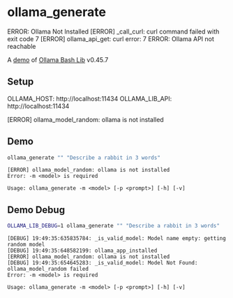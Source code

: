 # ollama_generate
ERROR: Ollama Not Installed
[ERROR] _call_curl: curl command failed with exit code 7
[ERROR] ollama_api_get: curl error: 7
ERROR: Ollama API not reachable

A [demo](../README.md#demos) of [Ollama Bash Lib](https://github.com/attogram/ollama-bash-lib) v0.45.7

## Setup

OLLAMA_HOST: http://localhost:11434
OLLAMA_LIB_API: http://localhost:11434

[ERROR] ollama_model_random: ollama is not installed

## Demo

```bash
ollama_generate "" "Describe a rabbit in 3 words"
```
```
[ERROR] ollama_model_random: ollama is not installed
Error: -m <model> is required

Usage: ollama_generate -m <model> [-p <prompt>] [-h] [-v]
```

## Demo Debug

```bash
OLLAMA_LIB_DEBUG=1 ollama_generate "" "Describe a rabbit in 3 words"
```
```
[DEBUG] 19:49:35:635835784: _is_valid_model: Model name empty: getting random model
[DEBUG] 19:49:35:648582199: ollama_app_installed
[ERROR] ollama_model_random: ollama is not installed
[DEBUG] 19:49:35:654645283: _is_valid_model: Model Not Found: ollama_model_random failed
Error: -m <model> is required

Usage: ollama_generate -m <model> [-p <prompt>] [-h] [-v]
```

